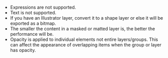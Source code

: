 * Expressions are not supported.
* Text is not supported.
* If you have an Illustrator layer, convert it to a shape layer or else it will be exported as a 
bitmap.
* The smaller the content in a masked or matted layer is, the better the performance will be.
* Opacity is applied to individual elements not entire layers/groups. This can affect the 
appearance of overlapping items when the group or layer has opacity.